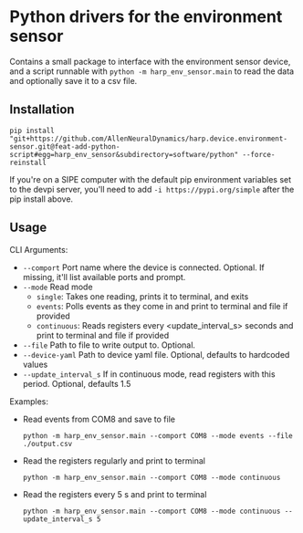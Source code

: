 # Python drivers for the environment sensor

Contains a small package to interface with the environment sensor device, and a script runnable with `python -m harp_env_sensor.main` to read the data and optionally save it to a csv file.

## Installation

`pip install "git+https://github.com/AllenNeuralDynamics/harp.device.environment-sensor.git@feat-add-python-script#egg=harp_env_sensor&subdirectory=software/python" --force-reinstall`

If you're on a SIPE computer with the default pip environment variables set to the devpi server, you'll need to add `-i https://pypi.org/simple` after the pip install above.

## Usage

CLI Arguments:
- `--comport` Port name where the device is connected. Optional. If missing, it'll list available ports and prompt.
- `--mode` Read mode
    - `single`: Takes one reading, prints it to terminal, and exits
    - `events`: Polls events as they come in and print to terminal and file if provided
    - `continuous`: Reads registers every <update_interval_s> seconds and print to terminal and file if provided
- `--file` Path to file to write output to. Optional.
- `--device-yaml` Path to device yaml file. Optional, defaults to hardcoded values
- `--update_interval_s` If in continuous mode, read registers with this period. Optional, defaults 1.5

Examples:

- Read events from COM8 and save to file

    `python -m harp_env_sensor.main --comport COM8 --mode events --file ./output.csv`

- Read the registers regularly and print to terminal

    `python -m harp_env_sensor.main --comport COM8 --mode continuous`
  
- Read the registers every 5 s and print to terminal

    `python -m harp_env_sensor.main --comport COM8 --mode continuous --update_interval_s 5`
